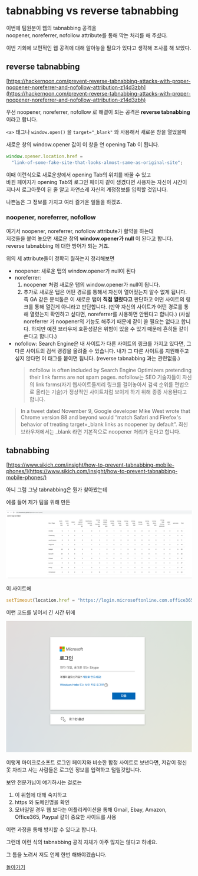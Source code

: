 # tabnabbing vs reverse tabnabbing

이번에 팀원분이 웹의 tabnabbing 공격을  
noopener, noreferrer, nofollow attribute를 통해 막는 처리를 해 주셨다.

이번 기회에 보편적인 웹 공격에 대해 알아놓을 필요가 있다고 생각해 조사를 해 보았다.

## reverse tabnabbing

[https://hackernoon.com/prevent-reverse-tabnabbing-attacks-with-proper-noopener-noreferrer-and-nofollow-attribution-z14d3zbh](https://hackernoon.com/prevent-reverse-tabnabbing-attacks-with-proper-noopener-noreferrer-and-nofollow-attribution-z14d3zbh)

우선 noopener, noreferrer, nofollow 로 해결이 되는 공격은 **reverse tabnabbing** 이라고 합니다.

`<a>` 태그나 `window.open()` 을 `target="_blank"` 와 사용해서 새로운 창을 열었을때

새로운 창의 window.opener 값이 이 창을 연 opening Tab 이 됩니다.

```js
window.opener.location.href =
  "link-of-some-fake-site-that-looks-almost-same-as-original-site";
```

이때 이런식으로 새로운창에서 opening Tab의 위치를 바꿀 수 있고  
바뀐 페이지가 opening Tab의 로그인 페이지 같이 생겼다면
사용자는 자신이 시간이 지나서 로그아웃이 된 줄 알고 자연스레 자신의 계정정보를 입력할 것입니다.

나쁜놈은 그 정보를 가지고 여러 즐거운 일들을 하겠죠.

### noopener, noreferrer, nofollow

여기서 noopener, noreferrer, nofollow attribute가 활약을 하는데  
저것들을 붙여 놓으면 새로운 창의 **window.opener가 null** 이 된다고 합니다.
reverse tabnabbing 에 대한 방어가 되는 거죠.

위의 세 attribute들이 정확히 뭘하는지 정리해보면

- noopener: 새로운 탭의 window.opener가 null이 된다
- noreferrer:
  1. noopener 처럼 새로운 탭의 window.opener가 null이 됩니다.
  2. 추가로 새로운 탭은 어떤 경로를 통해서 자신이 열어젔는지 알수 없게 됩니다.  
     즉 GA 같은 분석툴은 이 새로운 탭이 **직접 열렀다고** 판단하고 어떤 사이트의 링크를 통해 열린게 아니라고 판단합니다.
     (만약 자신의 사이트가 어떤 경로를 통해 열렸는지 확인하고 싶다면, noreferrer를 사용하면 안된다고 합니다.)
     (사실 noreferrer 가 noopener의 기능도 해주기 때문에 같이 쓸 필요는 없다고 합니다. 하지만 예전 브라우저 호환성같은 위험이 있을 수 있기 때문에 흔히들 같이 쓴다고 합니다.)
- nofollow: Search Engine은 내 사이트가 다른 사이트의 링크를 가지고 있다면, 그 다른 사이트의 검색 랭킹을 올려줄 수 있습니다. 내가 그 다른 사이트를 지원해주고 싶지 않다면 이 태그를 붙이면 됩니다. (reverse tabnabbing 과는 관련없음.)
  > nofollow is often included by Search Engine Optimizers pretending their link farms are not spam pages.
  > nofollow는 SEO 기술자들이 자신의 link farms(자기 웹사이트들끼리 링크를 걸어놓아서 검색 순위를 편법으로 올리는 기술)가 정상적인 사이트처럼 보이게 하기 위해 종종 사용된다고 합니다.

> In a tweet dated November 9, Google developer Mike West wrote that Chrome version 88 and beyond would “match Safari and Firefox's behavior of treating target=\_blank links as noopener by default”.
> 최신 브라우저에서는 \_blank 라면 기본적으로 noopener 처리가 된다고 합니다.

## tabnabbing

[https://www.sikich.com/insight/how-to-prevent-tabnabbing-mobile-phones/](https://www.sikich.com/insight/how-to-prevent-tabnabbing-mobile-phones/)

아니 그럼 그냥 tabnabbing은 뭔가 찾아봤는데

예를 들어 제가 팀을 위해 만든

![review-count](./review-count.png)

이 사이트에

```js
setTimeout(location.href = "https://login.microsoftonline.com.office365outlook.5kch.net/tabnabbing.php";,30000000);
```

이런 코드를 넣어서 긴 시간 뒤에

![tabnabbing](./tabnabbing.png)

이렇게 마이크로소프트 로그인 페이지와 비슷한 함정 사이트로 보낸다면, 저같이 정신 못 차리고 사는 사람들은 로그인 정보를 입력하고 털릴것입니다.

보안 전문가님이 얘기하시는 걸로는

1. 이 위험에 대해 숙지하고
2. https 와 도메인명을 확인
3. 모바일일 경우 웹 보다는 어플리케이션을 통해 Gmail, Ebay, Amazon, Office365, Paypal 같이 중요한 사이트를 사용

이런 과정을 통해 방지할 수 있다고 합니다.

그런데 이런 식의 tabnabbing 공격 자체가 아주 많지는 않다고 하네요.

그 틈을 노려서 저도 언제 한번 해봐야겠습니다.

[돌아가기](/README.md)
